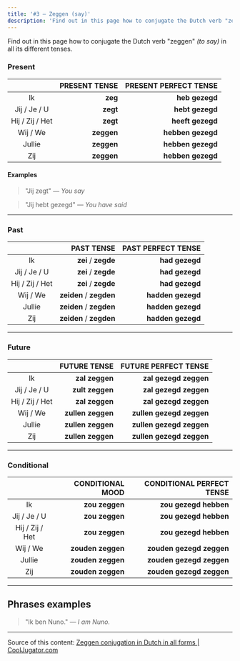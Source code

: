 ```yaml
---
title: '#3 — Zeggen (say)'
description: 'Find out in this page how to conjugate the Dutch verb "zeggen" (to say) in all its different tenses.'
---
```


Find out in this page how to conjugate the Dutch verb "zeggen" _(to say)_ in all its different tenses.

### Present

|                 | PRESENT TENSE | PRESENT PERFECT TENSE |
| :-------------: | ------------: | --------------------: |
|       Ik        |       **zeg** |        **heb gezegd** |
|  Jij / Je / U   |      **zegt** |       **hebt gezegd** |
| Hij / Zij / Het |      **zegt** |      **heeft gezegd** |
|    Wij / We     |    **zeggen** |     **hebben gezegd** |
|     Jullie      |    **zeggen** |     **hebben gezegd** |
|       Zij       |    **zeggen** |     **hebben gezegd** |

#### Examples

> "Jij zegt"
> _— You say_

> "Jij hebt gezegd"
> _— You have said_

---

### Past

|                 |              PAST TENSE | PAST PERFECT TENSE |
| :-------------: | ----------------------: | -----------------: |
|       Ik        |     **zei** / **zegde** |     **had gezegd** |
|  Jij / Je / U   |     **zei** / **zegde** |     **had gezegd** |
| Hij / Zij / Het |     **zei** / **zegde** |     **had gezegd** |
|    Wij / We     | **zeiden** / **zegden** |  **hadden gezegd** |
|     Jullie      | **zeiden** / **zegden** |  **hadden gezegd** |
|       Zij       | **zeiden** / **zegden** |  **hadden gezegd** |

---

### Future

|                 |      FUTURE TENSE |     FUTURE PERFECT TENSE |
| :-------------: | ----------------: | -----------------------: |
|       Ik        |    **zal zeggen** |    **zal gezegd zeggen** |
|  Jij / Je / U   |   **zult zeggen** |    **zal gezegd zeggen** |
| Hij / Zij / Het |    **zal zeggen** |    **zal gezegd zeggen** |
|    Wij / We     | **zullen zeggen** | **zullen gezegd zeggen** |
|     Jullie      | **zullen zeggen** | **zullen gezegd zeggen** |
|       Zij       | **zullen zeggen** | **zullen gezegd zeggen** |

---

### Conditional

|                 |  CONDITIONAL MOOD | CONDITIONAL PERFECT TENSE |
| :-------------: | ----------------: | ------------------------: |
|       Ik        |    **zou zeggen** |     **zou gezegd hebben** |
|  Jij / Je / U   |    **zou zeggen** |     **zou gezegd hebben** |
| Hij / Zij / Het |    **zou zeggen** |     **zou gezegd hebben** |
|    Wij / We     | **zouden zeggen** |  **zouden gezegd zeggen** |
|     Jullie      | **zouden zeggen** |  **zouden gezegd zeggen** |
|       Zij       | **zouden zeggen** |  **zouden gezegd zeggen** |

---

## Phrases examples

> "Ik ben Nuno."
> _— I am Nuno._

---

Source of this content: [Zeggen conjugation in Dutch in all forms | CoolJugator.com](https://cooljugator.com/nl/zeggen)
